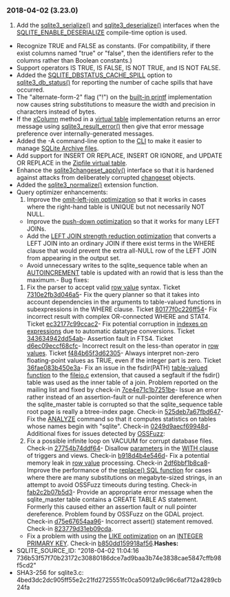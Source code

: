 ### 2018\-04\-02 (3\.23\.0\)

1. Add the [sqlite3\_serialize()](c3ref/serialize.html) and [sqlite3\_deserialize()](c3ref/deserialize.html) interfaces when
 the [SQLITE\_ENABLE\_DESERIALIZE](compile.html#enable_deserialize) compile\-time option is used.
- Recognize TRUE and FALSE as constants. (For compatibility, if there
 exist columns named "true" or "false", then the identifiers refer to the
 columns rather than Boolean constants.)
- Support operators IS TRUE, IS FALSE, IS NOT TRUE, and IS NOT FALSE.
- Added the [SQLITE\_DBSTATUS\_CACHE\_SPILL](c3ref/c_dbstatus_options.html#sqlitedbstatuscachespill) option to [sqlite3\_db\_status()](c3ref/db_status.html) for
 reporting the number of cache spills that have occurred.
- The "alternate\-form\-2" flag ("!") on the [built\-in printf](printf.html) implementation
 now causes string substitutions to measure the width and precision in
 characters instead of bytes.
- If the [xColumn](vtab.html#xcolumn) method in a [virtual table](vtab.html) implementation returns
 an error message using [sqlite3\_result\_error()](c3ref/result_blob.html) then give that error
 message preference over internally\-generated messages.
- Added the \-A command\-line option to the [CLI](cli.html) to make it easier to manage
 [SQLite Archive files](sqlar.html).
- Add support for INSERT OR REPLACE, INSERT OR IGNORE, and UPDATE OR REPLACE
 in the [Zipfile virtual table](zipfile.html).
- Enhance the [sqlite3changeset\_apply()](session/sqlite3changeset_apply.html) interface so that it is hardened
 against attacks from deliberately corrupted [changeset](sessionintro.html#changeset) objects.
- Added the [sqlite3\_normalize()](https://sqlite.org/src/file/ext/misc/normalize.c)
 extension function.
- Query optimizer enhancements:
	1. Improve the [omit\-left\-join optimization](optoverview.html#omitnoopjoin) so that it works in cases where
	 the right\-hand table is UNIQUE but not necessarily NOT NULL.
	 - Improve the [push\-down optimization](optoverview.html#pushdown) so that it works for many LEFT JOINs.
	 - Add the [LEFT JOIN strength reduction optimization](optoverview.html#leftjoinreduction) that converts a LEFT
	 JOIN into an ordinary JOIN if there exist terms in the WHERE clause
	 that would prevent the extra all\-NULL row of the LEFT JOIN from
	 appearing in the output set.
	 - Avoid unnecessary writes to the sqlite\_sequence table when an
	 [AUTOINCREMENT](autoinc.html) table is updated with an rowid that is less than the
	 maximum.- Bug fixes:
	1. Fix the parser to accept valid [row value](rowvalue.html) syntax.
	 Ticket [7310e2fb3d046a5](https://www.sqlite.org/src/info/7310e2fb3d046a5)- Fix the query planner so that it takes into account dependencies in
	 the arguments to table\-valued functions in subexpressions in
	 the WHERE clause.
	 Ticket [80177f0c226ff54](https://www.sqlite.org/src/info/80177f0c226ff54)- Fix incorrect result with complex OR\-connected WHERE and STAT4\.
	 Ticket [ec32177c99ccac2](https://www.sqlite.org/src/info/ec32177c99ccac2)- Fix potential corruption in [indexes on expressions](expridx.html) due to automatic
	 datatype conversions.
	 Ticket [343634942dd54ab](https://www.sqlite.org/src/info/343634942dd54ab)- Assertion fault in FTS4\.
	 Ticket [d6ec09eccf68cfc](https://www.sqlite.org/src/info/d6ec09eccf68cfc)- Incorrect result on the less\-than operator in [row values](rowvalue.html).
	 Ticket [f484b65f3d62305](https://www.sqlite.org/src/info/f484b65f3d62305)- Always interpret non\-zero floating\-point values as TRUE, even if
	 the integer part is zero.
	 Ticket [36fae083b450e3a](https://www.sqlite.org/src/info/36fae083b450e3a)- Fix an issue in the fsdir(PATH) [table\-valued function](vtab.html#tabfunc2) to the
	 [fileio.c](https://sqlite.org/src/file/ext/misc/fileio.c) extension,
	 that caused a segfault if the fsdir() table was used as the inner table
	 of a join. Problem reported on the mailing list and fixed by check\-in
	 [7ce4e71c1b7251be](https://www.sqlite.org/src/info/7ce4e71c1b7251be)- Issue an error rather instead of an assertion\-fault or null\-pointer
	 dereference when the sqlite\_master table is corrupted so that the
	 sqlite\_sequence table root page is really a btree\-index page. Check\-in
	 [525deb7a67fbd647](https://www.sqlite.org/src/info/525deb7a67fbd647)- Fix the [ANALYZE](lang_analyze.html) command so that it computes statistics on tables
	 whose names begin with "sqlite". Check\-in
	 [0249d9aecf69948d](https://sqlite.org/src/info/0249d9aecf69948d)- Additional fixes for issues detected by
 [OSSFuzz](https://github.com/google/oss-fuzz):
	1. Fix a possible infinite loop on VACUUM for corrupt database files.
	 Check\-in [27754b74ddf64](https://www.sqlite.org/src/info/27754b74ddf64)- Disallow [parameters](lang_expr.html#varparam) in the [WITH clause](lang_with.html) of triggers and views.
	 Check\-in [b918d4b4e546d](https://www.sqlite.org/src/info/b918d4b4e546d)- Fix a potential memory leak in [row value](rowvalue.html) processing.
	 Check\-in [2df6bbf1b8ca8](https://www.sqlite.org/src/info/2df6bbf1b8ca8)- Improve the performance of the [replace() SQL function](lang_corefunc.html#replace) for cases where
	 there are many substitutions on megabyte\-sized strings, in an attempt
	 to avoid OSSFuzz timeouts during testing.
	 Check\-in [fab2c2b07b5d3](https://www.sqlite.org/src/info/fab2c2b07b5d3)- Provide an appropriate error message when the sqlite\_master table
	 contains a CREATE TABLE AS statement. Formerly this caused either an
	 assertion fault or null pointer dereference. Problem found by OSSFuzz
	 on the GDAL project. Check\-in
	 [d75e67654aa96](https://www.sqlite.org/src/info/d75e67654aa96)- Incorrect assert() statement removed. Check\-in
	 [823779d31eb09cda](https://www.sqlite.org/src/info/823779d31eb09cda).
	 - Fix a problem with using the [LIKE optimization](optoverview.html#like_opt) on an
	 [INTEGER PRIMARY KEY](lang_createtable.html#rowid). Check\-in
	 [b850dd159918af56](https://www.sqlite.org/src/info/b850dd159918af56).**Hashes:**
- SQLITE\_SOURCE\_ID: "2018\-04\-02 11:04:16 736b53f57f70b23172c30880186dce7ad9baa3b74e3838cae5847cffb98f5cd2"
- SHA3\-256 for sqlite3\.c: 4bed3dc2dc905ff55e2c21fd2725551fc0ca50912a9c96c6af712a4289cb24fa




